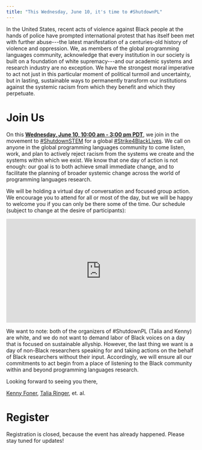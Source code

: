 ```yaml
---
title: "This Wednesday, June 10, it's time to #ShutdownPL"
---
```


In the United States, recent acts of violence against Black people at the hands of police have prompted international protest that has itself been met with further abuse---the latest manifestation of a centuries-old history of violence and oppression. We, as members of the global programming languages community, acknowledge that every institution in our society is built on a foundation of white supremacy---and our academic systems and research industry are no exception. We have the strongest moral imperative to act not just in this particular moment of political turmoil and uncertainty, but in lasting, sustainable ways to permanently transform our institutions against the systemic racism from which they benefit and which they perpetuate.

# Join Us

On this [**Wednesday, June 10, 10:00 am - 3:00 pm PDT**](https://everytimezone.com/s/bbb5f2c2), we join in the movement to [#ShutdownSTEM](https://www.shutdownstem.com/) for a global [#Strike4BlackLives](https://twitter.com/hashtag/Strike4BlackLives). We call on anyone in the global programming languages community to come listen, work, and plan to actively reject racism from the systems we create and the systems within which we exist. We know that one day of action is not enough: our goal is to both achieve small immediate change, and to facilitate the planning of broader systemic change across the world of programming languages research.

We will be holding a virtual day of conversation and focused group action. We encourage you to attend for all or most of the day, but we will be happy to welcome you if you can only be there some of the time. Our schedule (subject to change at the desire of participants):

<iframe src="https://calendar.google.com/calendar/b/1/embed?height=600&amp;wkst=1&amp;bgcolor=%23ffffff&amp;ctz=America%2FLos_Angeles&amp;src=M2ppdTRma3FoZnFjc2hja3EzazhlZjk1bTBAZ3JvdXAuY2FsZW5kYXIuZ29vZ2xlLmNvbQ&amp;color=%23616161&amp;showTitle=0&amp;mode=AGENDA&amp;showPrint=0&amp;showDate=0&amp;showNav=0&amp;showTabs=0&amp;showCalendars=0" style="border-width:0" width="100%" height="275" frameborder="0" scrolling="no"></iframe>

We want to note: both of the organizers of #ShutdownPL (Talia and Kenny) are white, and we do not want to demand labor of Black voices on a day that is focused on sustainable allyship. However, the last thing we want is a day of non-Black researchers speaking for and taking actions on the behalf of Black researchers without their input. Accordingly, we will ensure all our commitments to act begin from a place of listening to the Black community within and beyond programming languages research.

Looking forward to seeing you there,

[Kenny Foner](https://very.science), [Talia Ringer](https://tlringer.github.io/), et. al.

# Register

Registration is closed, because the event has already happened. Please stay tuned for updates!
